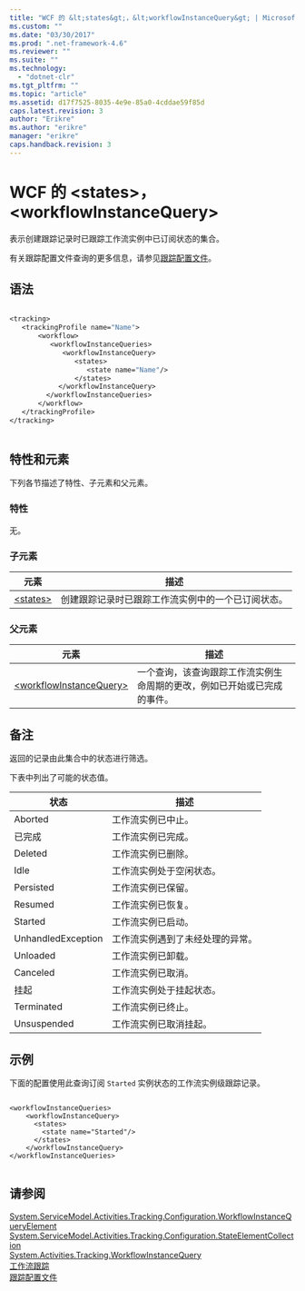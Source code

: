 ```yaml
---
title: "WCF 的 &lt;states&gt;，&lt;workflowInstanceQuery&gt; | Microsoft Docs"
ms.custom: ""
ms.date: "03/30/2017"
ms.prod: ".net-framework-4.6"
ms.reviewer: ""
ms.suite: ""
ms.technology: 
  - "dotnet-clr"
ms.tgt_pltfrm: ""
ms.topic: "article"
ms.assetid: d17f7525-8035-4e9e-85a0-4cddae59f85d
caps.latest.revision: 3
author: "Erikre"
ms.author: "erikre"
manager: "erikre"
caps.handback.revision: 3
---
```

# WCF 的 &lt;states&gt;，&lt;workflowInstanceQuery&gt;
表示创建跟踪记录时已跟踪工作流实例中已订阅状态的集合。  
  
 有关跟踪配置文件查询的更多信息，请参见[跟踪配置文件](../../../../../docs/framework/windows-workflow-foundation//tracking-profiles.md)。  
  
## 语法  
  
```vb  
  
<tracking>  
   <trackingProfile name="Name">  
       <workflow>  
          <workflowInstanceQueries>  
             <workflowInstanceQuery>  
                <states>  
                   <state name="Name"/>  
                </states>  
            </workflowInstanceQuery>  
         </workflowInstanceQueries>  
       </workflow>  
   </trackingProfile>  
</tracking>  
  
```  
  
## 特性和元素  
 下列各节描述了特性、子元素和父元素。  
  
### 特性  
 无。  
  
### 子元素  
  
|元素|描述|  
|--------|--------|  
|[\<states\>](../../../../../docs/framework/configure-apps/file-schema/windows-workflow-foundation/states.md)|创建跟踪记录时已跟踪工作流实例中的一个已订阅状态。|  
  
### 父元素  
  
|元素|描述|  
|--------|--------|  
|[\<workflowInstanceQuery\>](../../../../../docs/framework/configure-apps/file-schema/windows-workflow-foundation/workflowinstancequery.md)|一个查询，该查询跟踪工作流实例生命周期的更改，例如已开始或已完成的事件。|  
  
## 备注  
 返回的记录由此集合中的状态进行筛选。  
  
 下表中列出了可能的状态值。  
  
|状态|描述|  
|--------|--------|  
|Aborted|工作流实例已中止。|  
|已完成|工作流实例已完成。|  
|Deleted|工作流实例已删除。|  
|Idle|工作流实例处于空闲状态。|  
|Persisted|工作流实例已保留。|  
|Resumed|工作流实例已恢复。|  
|Started|工作流实例已启动。|  
|UnhandledException|工作流实例遇到了未经处理的异常。|  
|Unloaded|工作流实例已卸载。|  
|Canceled|工作流实例已取消。|  
|挂起|工作流实例处于挂起状态。|  
|Terminated|工作流实例已终止。|  
|Unsuspended|工作流实例已取消挂起。|  
  
## 示例  
 下面的配置使用此查询订阅 `Started` 实例状态的工作流实例级跟踪记录。  
  
```  
  
<workflowInstanceQueries>  
    <workflowInstanceQuery>  
      <states>  
        <state name="Started"/>  
      </states>  
    </workflowInstanceQuery>  
</workflowInstanceQueries>  
  
```  
  
## 请参阅  
 [System.ServiceModel.Activities.Tracking.Configuration.WorkflowInstanceQueryElement](assetId:///System.ServiceModel.Activities.Tracking.Configuration.WorkflowInstanceQueryElement?qualifyHint=False&amp;autoUpgrade=True)   
 [System.ServiceModel.Activities.Tracking.Configuration.StateElementCollection](assetId:///System.ServiceModel.Activities.Tracking.Configuration.StateElementCollection?qualifyHint=False&amp;autoUpgrade=True)   
 [System.Activities.Tracking.WorkflowInstanceQuery](assetId:///System.Activities.Tracking.WorkflowInstanceQuery?qualifyHint=False&amp;autoUpgrade=True)   
 [工作流跟踪](../../../../../docs/framework/windows-workflow-foundation//workflow-tracking-and-tracing.md)   
 [跟踪配置文件](../../../../../docs/framework/windows-workflow-foundation//tracking-profiles.md)